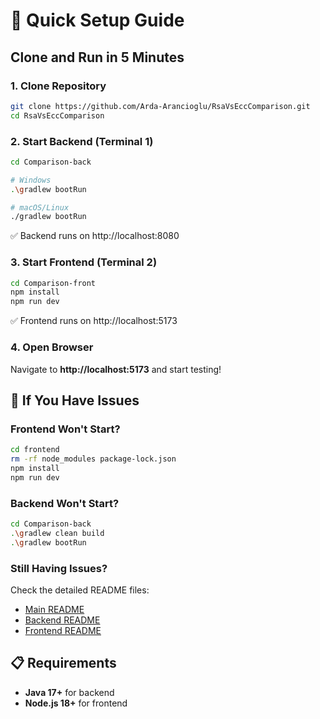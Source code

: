 # 🚀 Quick Setup Guide

## Clone and Run in 5 Minutes

### 1. Clone Repository

```bash
git clone https://github.com/Arda-Arancioglu/RsaVsEccComparison.git
cd RsaVsEccComparison
```

### 2. Start Backend (Terminal 1)

```bash
cd Comparison-back

# Windows
.\gradlew bootRun

# macOS/Linux
./gradlew bootRun
```

✅ Backend runs on http://localhost:8080

### 3. Start Frontend (Terminal 2)

```bash
cd Comparison-front
npm install
npm run dev
```

✅ Frontend runs on http://localhost:5173

### 4. Open Browser

Navigate to **http://localhost:5173** and start testing!

## 🔧 If You Have Issues

### Frontend Won't Start?

```bash
cd frontend
rm -rf node_modules package-lock.json
npm install
npm run dev
```

### Backend Won't Start?

```bash
cd Comparison-back
.\gradlew clean build
.\gradlew bootRun
```

### Still Having Issues?

Check the detailed README files:

- [Main README](./README.md)
- [Backend README](./Comparison-back/README-BACKEND.md)
- [Frontend README](./frontend/README-FRONTEND.md)

## 📋 Requirements

- **Java 17+** for backend
- **Node.js 18+** for frontend
